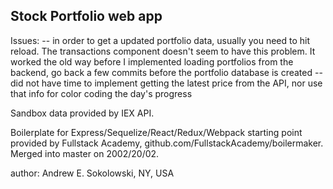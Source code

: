 ## Stock Portfolio web app

Issues:
  -- in order to get a updated portfolio data, usually you need to hit
     reload.  The transactions component doesn't seem to have this problem.
     It worked the old way before I implemented loading portfolios from the
     backend, go back a few commits before the portfolio database is
     created
  -- did not have time to implement getting the latest price from the
     API, nor use that info for color coding the day's progress

Sandbox data provided by IEX API.

Boilerplate for Express/Sequelize/React/Redux/Webpack starting point provided
by Fullstack Academy, github.com/FullstackAcademy/boilermaker.  Merged into
master on 2002/20/02.

author: Andrew E. Sokolowski, NY, USA
